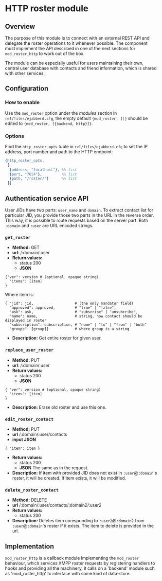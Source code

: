 # HTTP roster module

## Overview

The purpose of this module is to connect with an external REST API and delegate the roster operations to it whenever possible. The component must implement the API described in one of the next sections for `mod_roster_http` to work out of the box.

The module can be especially useful for users maintaining their own, central user database with contacts and friend information, which is shared with other services.

## Configuration

### How to enable

Use the `mod_roster` option under the *modules* section in `rel/files/ejabberd.cfg`, the empty default `{mod_roster, []}` should be edited to `{mod_roster, [{backend, http}]}`.

### Options

Find the `http_roster_opts` tuple in `rel/files/ejabberd.cfg` to set the IP address, port number and path to the HTTP endpoint:

```erlang
{http_roster_opts, 
 [
  {address, "localhost"}, %% list
  {port, "7654"},         %% list
  {path, "/roster/"}  	  %% list
 ]}.
 ```

## Authentication service API

User JIDs have two parts: `user_name` and `domain`. To extract contact list for particular JID, you provide those two parts in the URL in the reverse order.
This way, it is possible to route requests based on the server part.
Both `:domain` and `:user` are URL encoded strings.

### `get_roster`

* **Method:** GET
* **url**: /:domain/:user
* **Return values:**
    * status 200
    * **JSON**
```
{"ver": version # (optional, opaque string)
  "items": [item]
}
```
Where item is:
```
{ "jid": jid,                   # (the only mandator field)
  "approved": approved,         # "true" | "false",
  "ask": ask,                   # "subscribe" | "unsubcribe",
  "name": name,                 # string, how contact should be displayed in roster
  "subscription": subscription, # "none" | "to" | "from" | "both"
  "groups": [group]}            # where group is a string
```
* **Description:** Get entire roster for given user.

### `replace_user_roster`

* **Method:** PUT
* **url**: /:domain/:user
* **Return values:**
    * status 200
    * **JSON** 
```
{ "ver": version # (optional, opaque string)
  "items": [item]
}
```
* **Description:** Erase old roster and use this one.

### `edit_roster_contact`

* **Method:** PUT
* **url** /:domain/:user/contacts
* **input JSON**
```
{ "item": item }
```
* **Return values:**
    * status 200
    * **JSON** The same as in the request.
* **Description:** If item with provided JID does not exist in `:user`@`:domain`'s roster, it will be created. If item exists, it will be modified.

### `delete_roster_contact`

* **Method:** DELETE
* **url** /:domain/:user/contacts/:domain2/:user2
* **Return values:**
    * status 200
* **Description:** Deletes item coresponding to `:user2`@`:domain2` from `:user`@`:domain`'s roster if it exists. The item to delete is provided in the url.

## Implementation

`mod_roster_http` is a callback module implementing the `mod_roster` behaviour, which services XMPP roster requests by registering handlers to hooks and providing all the machinery, it calls on a 'backend' module such as 'mod_roster_http' to interface with some kind of data-store.
